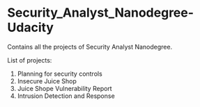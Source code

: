 # Security_Analyst_Nanodegree-Udacity
Contains all the projects of Security Analyst Nanodegree.

List of projects:
1. Planning for security controls
2. Insecure Juice Shop
3. Juice Shope Vulnerability Report
4. Intrusion Detection and Response

